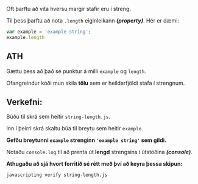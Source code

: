 Oft þarftu að vita hversu margir stafir eru í streng.

Til þess þarftu að nota `.length` eiginleikann ***(property)***. Hér er dæmi:

```js
var example = 'example string';
example.length
```

## ATH

Gættu þess að það sé punktur á milli `example` og `length`.

Ofangreindur kóði mun skila **tölu** sem er heildarfjöldi stafa í strengnum.

## Verkefni: 

Búðu til skrá sem heitir `string-length.js`.

Inn í þeirri skrá skaltu búa til breytu sem heitir `example`.

**Gefðu breytunni `example` strenginn `'example string'` sem gildi.**

Notaðu `console.log` til að prenta út **lengd** strengsins í útstöðina ***(console)***. 

**Athugaðu að sjá hvort forritið sé rétt með því að keyra þessa skipun:**

`javascripting verify string-length.js`